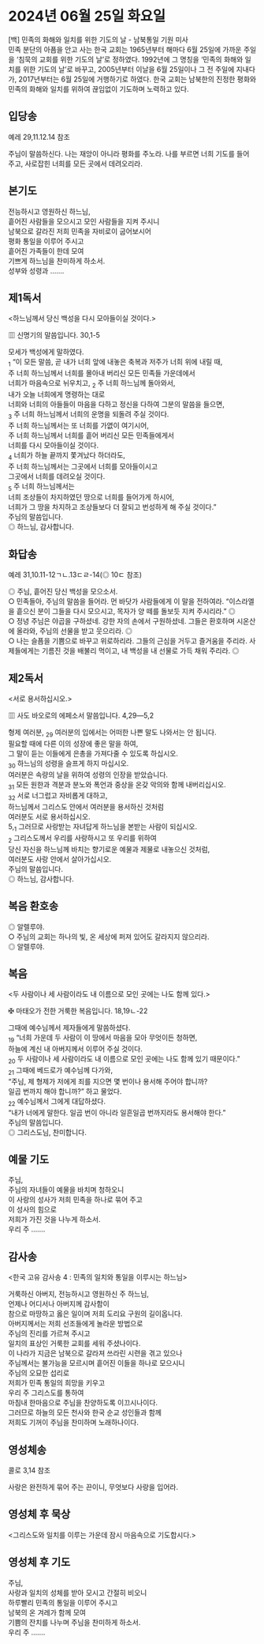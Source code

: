 # 2024년 06월 25일 화요일

[백] 민족의 화해와 일치를 위한 기도의 날 - 남북통일 기원 미사  
민족 분단의 아픔을 안고 사는 한국 교회는 1965년부터 해마다 6월 25일에 가까운 주일을 ‘침묵의 교회를 위한 기도의 날’로 정하였다. 1992년에 그 명칭을 ‘민족의 화해와 일치를 위한 기도의 날’로 바꾸고, 2005년부터 이날을 6월 25일이나 그 전 주일에 지내다가, 2017년부터는 6월 25일에 거행하기로 하였다. 한국 교회는 남북한의 진정한 평화와 민족의 화해와 일치를 위하여 끊임없이 기도하며 노력하고 있다.


## 입당송

예레 29,11.12.14 참조

주님이 말씀하신다. 나는 재앙이 아니라 평화를 주노라. 나를 부르면 너희 기도를 들어 주고, 사로잡힌 너희를 모든 곳에서 데려오리라.  
  
## 본기도

전능하시고 영원하신 하느님,  
흩어진 사람들을 모으시고 모인 사람들을 지켜 주시니  
남북으로 갈라진 저희 민족을 자비로이 굽어보시어  
평화 통일을 이루어 주시고  
흩어진 가족들이 한데 모여  
기쁘게 하느님을 찬미하게 하소서.  
성부와 성령과 …….  
  
## 제1독서

<하느님께서 당신 백성을 다시 모아들이실 것이다.>

▥ 신명기의 말씀입니다. 30,1-5

모세가 백성에게 말하였다.  
<sub>1</sub> “이 모든 말씀, 곧 내가 너희 앞에 내놓은 축복과 저주가 너희 위에 내릴 때,  
주 너희 하느님께서 너희를 몰아내 버리신 모든 민족들 가운데에서  
너희가 마음속으로 뉘우치고, <sub>2</sub> 주 너희 하느님께 돌아와서,  
내가 오늘 너희에게 명령하는 대로  
너희와 너희의 아들들이 마음을 다하고 정신을 다하여 그분의 말씀을 들으면,  
<sub>3</sub> 주 너희 하느님께서 너희의 운명을 되돌려 주실 것이다.  
주 너희 하느님께서는 또 너희를 가엾이 여기시어,  
주 너희 하느님께서 너희를 흩어 버리신 모든 민족들에게서  
너희를 다시 모아들이실 것이다.  
<sub>4</sub> 너희가 하늘 끝까지 쫓겨났다 하더라도,  
주 너희 하느님께서는 그곳에서 너희를 모아들이시고  
그곳에서 너희를 데려오실 것이다.  
<sub>5</sub> 주 너희 하느님께서는  
너희 조상들이 차지하였던 땅으로 너희를 들어가게 하시어,  
너희가 그 땅을 차지하고 조상들보다 더 잘되고 번성하게 해 주실 것이다.”  
주님의 말씀입니다.  
◎ 하느님, 감사합니다.  
  
## 화답송

예레 31,10.11-12ㄱㄴ.13ㄷㄹ-14(◎ 10ㄷ 참조)

◎ 주님, 흩어진 당신 백성을 모으소서.  
○ 민족들아, 주님의 말씀을 들어라. 먼 바닷가 사람들에게 이 말을 전하여라. “이스라엘을 흩으신 분이 그들을 다시 모으시고, 목자가 양 떼를 돌보듯 지켜 주시리라.” ◎  
○ 정녕 주님은 야곱을 구하셨네. 강한 자의 손에서 구원하셨네. 그들은 환호하며 시온산에 올라와, 주님의 선물을 받고 웃으리라. ◎  
○ 나는 슬픔을 기쁨으로 바꾸고 위로하리라. 그들의 근심을 거두고 즐거움을 주리라. 사제들에게는 기름진 것을 배불리 먹이고, 내 백성을 내 선물로 가득 채워 주리라. ◎  
  
## 제2독서

<서로 용서하십시오.>

▥ 사도 바오로의 에페소서 말씀입니다. 4,29―5,2

형제 여러분, <sub>29</sub> 여러분의 입에서는 어떠한 나쁜 말도 나와서는 안 됩니다.  
필요할 때에 다른 이의 성장에 좋은 말을 하여,  
그 말이 듣는 이들에게 은총을 가져다줄 수 있도록 하십시오.  
<sub>30</sub> 하느님의 성령을 슬프게 하지 마십시오.  
여러분은 속량의 날을 위하여 성령의 인장을 받았습니다.  
<sub>31</sub> 모든 원한과 격분과 분노와 폭언과 중상을 온갖 악의와 함께 내버리십시오.  
<sub>32</sub> 서로 너그럽고 자비롭게 대하고,  
하느님께서 그리스도 안에서 여러분을 용서하신 것처럼  
여러분도 서로 용서하십시오.  
5,<sub>1</sub> 그러므로 사랑받는 자녀답게 하느님을 본받는 사람이 되십시오.  
<sub>2</sub> 그리스도께서 우리를 사랑하시고 또 우리를 위하여  
당신 자신을 하느님께 바치는 향기로운 예물과 제물로 내놓으신 것처럼,  
여러분도 사랑 안에서 살아가십시오.  
주님의 말씀입니다.  
◎ 하느님, 감사합니다.  
  
## 복음 환호송

◎ 알렐루야.  
○ 주님의 교회는 하나의 빛, 온 세상에 퍼져 있어도 갈라지지 않으리라.  
◎ 알렐루야.  
  
## 복음

<두 사람이나 세 사람이라도 내 이름으로 모인 곳에는 나도 함께 있다.>

✠ 마태오가 전한 거룩한 복음입니다. 18,19ㄴ-22

그때에 예수님께서 제자들에게 말씀하셨다.  
<sub>19</sub> “너희 가운데 두 사람이 이 땅에서 마음을 모아 무엇이든 청하면,  
하늘에 계신 내 아버지께서 이루어 주실 것이다.  
<sub>20</sub> 두 사람이나 세 사람이라도 내 이름으로 모인 곳에는 나도 함께 있기 때문이다.”  
<sub>21</sub> 그때에 베드로가 예수님께 다가와,  
“주님, 제 형제가 저에게 죄를 지으면 몇 번이나 용서해 주어야 합니까?  
일곱 번까지 해야 합니까?” 하고 물었다.  
<sub>22</sub> 예수님께서 그에게 대답하셨다.  
“내가 너에게 말한다. 일곱 번이 아니라 일흔일곱 번까지라도 용서해야 한다.”  
주님의 말씀입니다.  
◎ 그리스도님, 찬미합니다.  
  
## 예물 기도

주님,  
주님의 자녀들이 예물을 바치며 청하오니  
이 사랑의 성사가 저희 민족을 하나로 묶어 주고  
이 성사의 힘으로  
저희가 가진 것을 나누게 하소서.  
우리 주 …….  
  
## 감사송

<한국 고유 감사송 4 : 민족의 일치와 통일을 이루시는 하느님>

거룩하신 아버지, 전능하시고 영원하신 주 하느님,  
언제나 어디서나 아버지께 감사함이  
참으로 마땅하고 옳은 일이며 저희 도리요 구원의 길이옵니다.  
아버지께서는 저희 선조들에게 놀라운 방법으로  
주님의 진리를 가르쳐 주시고  
일치의 표상인 거룩한 교회를 세워 주셨나이다.  
이 나라가 지금은 남북으로 갈라져 쓰라린 시련을 겪고 있으나  
주님께서는 불가능을 모르시며 흩어진 이들을 하나로 모으시니  
주님의 오묘한 섭리로  
저희가 민족 통일의 희망을 키우고  
우리 주 그리스도를 통하여  
마침내 한마음으로 주님을 찬양하도록 이끄시나이다.  
그러므로 하늘의 모든 천사와 한국 순교 성인들과 함께  
저희도 기꺼이 주님을 찬미하며 노래하나이다.  
  
## 영성체송

콜로 3,14 참조

사랑은 완전하게 묶어 주는 끈이니, 무엇보다 사랑을 입어라.  
  
## 영성체 후 묵상

<그리스도와 일치를 이루는 가운데 잠시 마음속으로 기도합시다.>  
## 영성체 후 기도

주님,  
사랑과 일치의 성체를 받아 모시고 간절히 비오니  
하루빨리 민족의 통일을 이루어 주시고  
남북의 온 겨레가 함께 모여  
기쁨의 잔치를 나누며 주님을 찬미하게 하소서.  
우리 주 …….